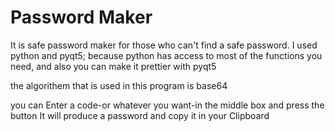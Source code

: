 # Password Maker

It is safe password maker for those who can't find a safe password.
I used python and pyqt5; because python has access to most of the functions you need, and also you can make it prettier with pyqt5

the algorithem that is used in this program is base64

you can Enter a code-or whatever you want-in the middle box and press the button
It will produce a password and copy it in your Clipboard
